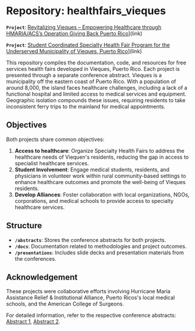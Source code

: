 # Repository: healthfairs_vieques
**`Project`**: [Revitalizing Vieques – Empowering Healthcare through HMARIA/ACS’s Operation Giving Back Puerto Rico](conference_abstract_1.pdf)](link)

**`Project`**: [Student Coordinated Specialty Health Fair Program for the Underserved Municipality of Vieques, Puerto Rico](conference_abstract_1.pdf)](link)

This repository compiles the documentation, code, and resources for free services health fairs developed in Vieques, Puerto Rico. Each project is presented through a separate conference abstract. Vieques is a  municipality off the eastern coast of Puerto Rico. With a population of around 8,000, the island faces healthcare challenges, including a lack of a functional hospital and limited access to medical services and equipment. Geographic isolation compounds these issues, requiring residents to take inconsistent ferry trips to the mainland for medical appointments. 

## Objectives
Both projects share common objectives:
1. **Access to healthcare**: Organize Specialty Health Fairs to address the healthcare needs of Viequen's residents, reducing the gap in access to specialist healthcare services.
2. **Student Involvement**: Engage medical students, residents, and physicians in volunteer work within rural community-based settings to enhance healthcare outcomes and promote the well-being of Vieques residents.
3. **Develop Alliances**: Foster collaboration with local organizations, NGOs, corporations, and medical schools to provide access to specialty healthcare services.

## Structure
- **`/abstracts`**: Stores the conference abstracts for both projects.
- **`/docs`**: Documentation related to methodologies and project outcomes.
- **`/presentations`**: Includes slide decks and presentation materials from the conferences.

## Acknowledgement

These projects were collaborative efforts involving Hurricane Maria Assistance Relief & Institutional Alliance, Puerto Ricos's local medical schools, and the American College of Surgeons.

For detailed information, refer to the respective conference abstracts: [Abstract 1](conference_abstract_1.pdf), [Abstract 2](conference_abstract_2.pdf).
